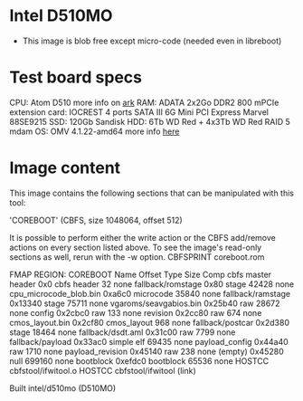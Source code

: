# Intel D510MO

* This image is blob free except micro-code (needed even in libreboot)

# Test board specs

CPU: Atom D510 more info on [ark](https://ark.intel.com/content/www/us/en/ark/products/43098/intel-atom-processor-d510-1m-cache-1-66-ghz.html "Atom D510 ark")
RAM: ADATA 2x2Go DDR2 800
mPCIe extension card:  IOCREST 4 ports SATA III 6G Mini PCI Express Marvel 88SE9215
SSD: 120Gb Sandisk
HDD: 6Tb WD Red + 4x3Tb WD Red RAID 5 mdam
OS: OMV 4.1.22-amd64 more info [here](https://www.openmediavault.org/ "OMV official website")


# Image content

This image contains the following sections that can be manipulated with this tool:

'COREBOOT' (CBFS, size 1048064, offset 512)

It is possible to perform either the write action or the CBFS add/remove actions on every section listed above.
To see the image's read-only sections as well, rerun with the -w option.
    CBFSPRINT  coreboot.rom

FMAP REGION: COREBOOT
Name                           Offset     Type           Size   Comp
cbfs master header             0x0        cbfs header        32 none
fallback/romstage              0x80       stage           42428 none
cpu_microcode_blob.bin         0xa6c0     microcode       35840 none
fallback/ramstage              0x13340    stage           75711 none
vgaroms/seavgabios.bin         0x25b40    raw             28672 none
config                         0x2cbc0    raw               133 none
revision                       0x2cc80    raw               674 none
cmos_layout.bin                0x2cf80    cmos_layout       968 none
fallback/postcar               0x2d380    stage           18464 none
fallback/dsdt.aml              0x31c00    raw              7799 none
fallback/payload               0x33ac0    simple elf      69435 none
payload_config                 0x44a40    raw              1710 none
payload_revision               0x45140    raw               238 none
(empty)                        0x45280    null           699160 none
bootblock                      0xefdc0    bootblock       65536 none
    HOSTCC     cbfstool/ifwitool.o
    HOSTCC     cbfstool/ifwitool (link)

Built intel/d510mo (D510MO)

